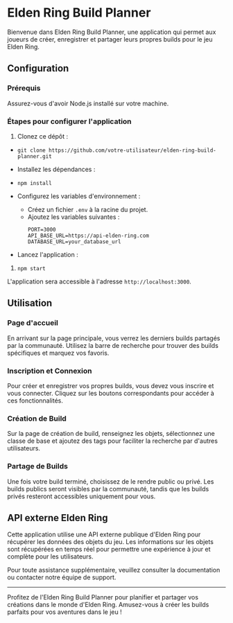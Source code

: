 
# Elden Ring Build Planner

Bienvenue dans Elden Ring Build Planner, une application qui permet aux joueurs de créer, enregistrer et partager leurs propres builds pour le jeu Elden Ring.

## Configuration

### Prérequis

Assurez-vous d'avoir Node.js installé sur votre machine.

### Étapes pour configurer l'application

1.  Clonez ce dépôt :

-   `git clone https://github.com/votre-utilisateur/elden-ring-build-planner.git` 
    
-   Installez les dépendances :
    
-   `npm install` 
    
-   Configurez les variables d'environnement :
    
    -   Créez un fichier `.env` à la racine du projet.
    -   Ajoutez les variables suivantes :
        ``` 
        PORT=3000
        API_BASE_URL=https://api-elden-ring.com
        DATABASE_URL=your_database_url 
        ```
        
-   Lancez l'application :
1.  `npm start` 
    
L'application sera accessible à l'adresse `http://localhost:3000`.

## Utilisation

### Page d'accueil

En arrivant sur la page principale, vous verrez les derniers builds partagés par la communauté. Utilisez la barre de recherche pour trouver des builds spécifiques et marquez vos favoris.

### Inscription et Connexion

Pour créer et enregistrer vos propres builds, vous devez vous inscrire et vous connecter. Cliquez sur les boutons correspondants pour accéder à ces fonctionnalités.

### Création de Build

Sur la page de création de build, renseignez les objets, sélectionnez une classe de base et ajoutez des tags pour faciliter la recherche par d'autres utilisateurs.

### Partage de Builds

Une fois votre build terminé, choisissez de le rendre public ou privé. Les builds publics seront visibles par la communauté, tandis que les builds privés resteront accessibles uniquement pour vous.

## API externe Elden Ring

Cette application utilise une API externe publique d'Elden Ring pour récupérer les données des objets du jeu. Les informations sur les objets sont récupérées en temps réel pour permettre une expérience à jour et complète pour les utilisateurs.

Pour toute assistance supplémentaire, veuillez consulter la documentation ou contacter notre équipe de support.

----------

Profitez de l'Elden Ring Build Planner pour planifier et partager vos créations dans le monde d'Elden Ring. Amusez-vous à créer les builds parfaits pour vos aventures dans le jeu !
